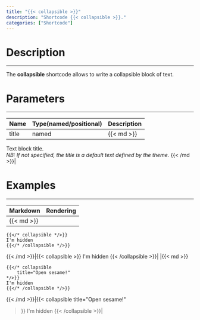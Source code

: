 ```yaml
---
title: "{{< collapsible >}}"
description: "Shortcode {{< collapsible >}}."
categories: ["Shortcode"]
---
```


# Description
---

The **collapsible** shortcode allows to write a collapsible block of text.

# Parameters
---

| Name | Type(named/positional) | Description |
| ---- | ---------------------- | ----------- |
| title | named |{{< md >}}
Text block title.  
*NB: If not specified, the title is a default text defined by the theme.*
{{< /md >}}|

# Examples
---

| Markdown | Rendering |
| -------- | --------- |
|{{< md >}}
```
{{</* collapsible */>}}
I'm hidden
{{</* /collapsible */>}}
```
{{< /md >}}|{{< collapsible >}}
I'm hidden
{{< /collapsible >}}|
|{{< md >}}
```
{{</* collapsible
    title="Open sesame!"
*/>}}
I'm hidden
{{</* /collapsible */>}}
```
{{< /md >}}|{{< collapsible
    title="Open sesame!"
>}}
I'm hidden
{{< /collapsible >}}|
